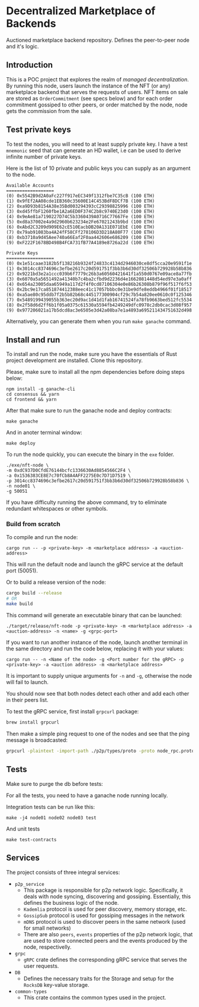 # Decentralized Marketplace of Backends

Auctioned marketplace backend repository. Defines the peer-to-peer node and it's logic.

## Introduction

This is a POC project that explores the realm of *managed decentralization*. By running this node, users launch the instance of the NFT (or any) marketplace backend that serves the requests of users. NFT items on sale are stored as `OrderCommitment` (see specs below) and for each order commitment gossiped to other peers, or order matched by the node, node gets the commission from the sale.

## Test private keys

To test the nodes, you will need to at least supply private key. I have a test `mnemonic` seed that can generate an HD wallet, i.e can be used to derive infinite number of private keys.

Here is the list of 10 private and public keys you can supply as an argument to the node.

```
Available Accounts
==================
(0) 0x5542B9d2A0aFc227f917eEC349f1312fbe7C35cB (100 ETH)
(1) 0x9fEf2AA08cde1EB360c35600E14C453BdF8DCf7B (100 ETH)
(2) 0xa9D93b8154A38e35Bd003294393cC29398825996 (100 ETH)
(3) 0xd45ffbF1260fbe1A2a6ED0F374C2b8c9740E23d0 (100 ETH)
(4) 0x9eAe81a7190227D74C5b3360439A0716C77667Fe (100 ETH)
(5) 0xd8a37002e4a9d2960b623234e2Fe67021243b9bd (100 ETH)
(6) 0xAbd2C3209d909E62cE510EacbDB20A131E071EbE (100 ETH)
(7) 0x79ab91083ba4A24fF58CFf278106D3D218A80F77 (100 ETH)
(8) 0xb3710a9d45Aee740a66Eaf2F0aa442606e686209 (100 ETH)
(9) 0xF222F1678BD498B4FCA731fB77A4189e8726a22d (100 ETH)

Private Keys
==================
(0) 0x1e51caae3182b5f138216b9324f24833c4134d2946030ce8df5cca20e9591f1e
(1) 0x3014cc8374696c3efbe2617c20d591751f3bb3b6d30df32506b729928b58b836
(2) 0x9221bd3e2a1ccc039b6f7779c26b3a60560421641f1a550d0767e09ace8a77fb
(3) 0x6070a5a5651492a41340b7c4ba2cfbd9d2236d4e1662081448d54ed97e3a0aff
(4) 0x654a23005daa65949a117d2f4f0cd87106304e0e86b26308b879f96f517f6f53
(5) 0x2bc9e17ca851874412388eec41c17057bbbc0e31be9dfe8eddb4966f01f18517
(6) 0xa5ae80c95ddb7f2b5b82b68c445177300904cf29c7b54a820ee0610c0f125346
(7) 0x5489199439055b363ec20d9ac1d41d1fab16741524fa78fb9663bed512fc5534
(8) 0x2f58d6d2ff6b1f05a0375c61530a5594fb4249249dfc0978c2db0cac3d08f957
(9) 0x977206021a17b5dcd8ac3e6505e3d42a08ba7e1a4893a695211434751632d498
```

Alternatively, you can generate them when you run `make ganache` command.

## Install and run
To install and run the node, make sure you have the essentials of Rust project development are installed. Clone this repository.

Please, make sure to install all the npm dependencies before doing steps below:

```
npm install -g ganache-cli
cd consensus && yarn
cd frontend && yarn
```

After that make sure to run the ganache node and deploy contracts:

```
make ganache
```

And in anoter terminal window:

```
make deploy
```

To run the node quickly, you can execute the binary in the `exe` folder. 

```
./exe/nft-node \
-m 0xdC937D0CfdE76144bcfc1336630Ad8854566C2F4 \
-a 0x1536383CE8E7c70fCb8A4AFF2275E0c7D71D7519 \
-p 3014cc8374696c3efbe2617c20d591751f3bb3b6d30df32506b729928b58b836 \
-n node01 \
-g 50051
```

If you have difficulty running the above command, try to eliminate redundant whitespaces or other symbols.

### Build from scratch

To compile and run the node:

```
cargo run -- -p <private-key> -m <marketplace address> -a <auction-address>
```

This will run the default node and launch the gRPC service at the default port (50051).

Or to build a release version of the node:

```bash
cargo build --release
# OR
make build
```

This command will generate an executable binary that can be launched:

```
./target/release/nft-node -p <private-key> -m <marketplace address> -a <auction-address> -n <name> -g <grpc-port>
```

If you want to run another instance of the node, launch another terminal in the same directory and run the code below, replacing it with your values:

```
cargo run -- -n <Name of the node> -g <Port number for the gRPC> -p <private-key> -a <auction address> -m <marketplace address>
```

It is important to supply unique arguments for `-n` and `-g`, otherwise the node will fail to launch.

You should now see that both nodes detect each other and add each other in their peers list.

To test the gRPC service, first install `grpcurl` package:

```zsh
brew install grpcurl
```
Then make a simple ping request to one of the nodes and see that the ping message is broadcasted:

```zsh
grpcurl -plaintext -import-path ./p2p/types/proto -proto node_rpc.proto -d '{}' [::]:50051 node_rpc.NodeRpc/ping
```

## Tests
Make sure to purge the db before tests:

For all the tests, you need to have a ganache node running locally.

Integration tests can be run like this:

```
make -j4 node01 node02 node03 test
```

And unit tests

```
make test-contracts
```

## Services

The project consists of three integral services:

- `p2p_service`
    - This package is responsible for p2p network logic. Specifically, it deals with node syncing, discovering and gossiping. Essentially, this defines the business logic of the node.
    - `Kademlia` protocol is used for peer discovery, memory storage, etc.
    - `GossipSub` protocol is used for gossiping messages in the network
    - `mDNS` protocol is used to discover peers in the same network (used for small networks)
    - There are also `peers`, `events` properties of the p2p network logic, that are used to store connected peers and the events produced by the node, respectivelly.
- `grpc`
    - `gRPC` crate defines the corresponding gRPC service that serves the user requests.
- `DB`
    - Defines the necessary traits for the Storage and setup for the `RocksDB` key-value storage.
- `common-types`
    - This crate contains the common types used in the project.
